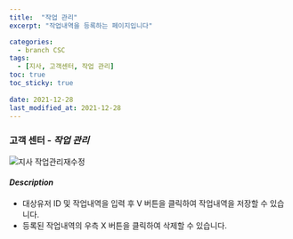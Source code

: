 ```yaml
---
title:  "작업 관리"
excerpt: "작업내역을 등록하는 페이지입니다"

categories:
  - branch CSC
tags:
  - [지사, 고객센터, 작업 관리]
toc: true
toc_sticky: true
 
date: 2021-12-28
last_modified_at: 2021-12-28
---
```

### 고객 센터 - *작업 관리*
![지사 작업관리재수정](https://user-images.githubusercontent.com/95394003/147546809-e3cf2549-5f86-4376-9b95-3c0bd7c97270.jpeg)

#### *Description*
- 대상유저 ID 및 작업내역을 입력 후 V 버튼을 클릭하여 작업내역을 저장할 수 있습니다.
- 등록된 작업내역의 우측 X 버튼을 클릭하여 삭제할 수 있습니다.

